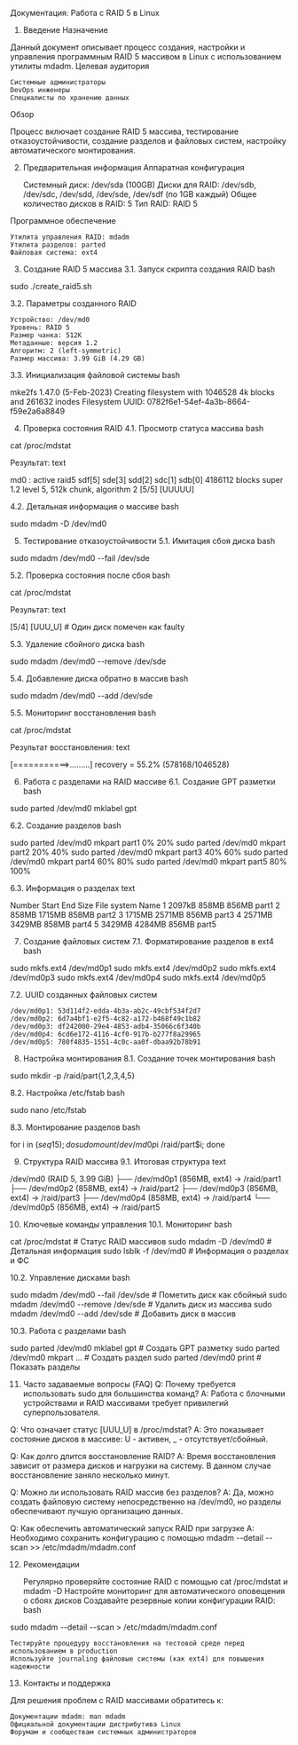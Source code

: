 Документация: Работа с RAID 5 в Linux

1. Введение
Назначение

Данный документ описывает процесс создания, настройки и управления программным RAID 5 массивом в Linux с использованием утилиты mdadm.
Целевая аудитория

    Системные администраторы
    DevOps инженеры
    Специалисты по хранению данных

Обзор

Процесс включает создание RAID 5 массива, тестирование отказоустойчивости, создание разделов и файловых систем, настройку автоматического монтирования.

2. Предварительная информация
Аппаратная конфигурация

    Системный диск: /dev/sda (100GB)
    Диски для RAID: /dev/sdb, /dev/sdc, /dev/sdd, /dev/sde, /dev/sdf (по 1GB каждый)
    Общее количество дисков в RAID: 5
    Тип RAID: RAID 5

Программное обеспечение

    Утилита управления RAID: mdadm
    Утилита разделов: parted
    Файловая система: ext4

3. Создание RAID 5 массива
3.1. Запуск скрипта создания RAID
bash

sudo ./create_raid5.sh

3.2. Параметры созданного RAID

    Устройство: /dev/md0
    Уровень: RAID 5
    Размер чанка: 512K
    Метаданные: версия 1.2
    Алгоритм: 2 (left-symmetric)
    Размер массива: 3.99 GiB (4.29 GB)

3.3. Инициализация файловой системы
bash

mke2fs 1.47.0 (5-Feb-2023)
Creating filesystem with 1046528 4k blocks and 261632 inodes
Filesystem UUID: 0782f6e1-54ef-4a3b-8664-f59e2a6a8849

4. Проверка состояния RAID
4.1. Просмотр статуса массива
bash

cat /proc/mdstat

Результат:
text

md0 : active raid5 sdf[5] sde[3] sdd[2] sdc[1] sdb[0]
      4186112 blocks super 1.2 level 5, 512k chunk, algorithm 2 [5/5] [UUUUU]

4.2. Детальная информация о массиве
bash

sudo mdadm -D /dev/md0

5. Тестирование отказоустойчивости
5.1. Имитация сбоя диска
bash

sudo mdadm /dev/md0 --fail /dev/sde

5.2. Проверка состояния после сбоя
bash

cat /proc/mdstat

Результат:
text

[5/4] [UUU_U]  # Один диск помечен как faulty

5.3. Удаление сбойного диска
bash

sudo mdadm /dev/md0 --remove /dev/sde

5.4. Добавление диска обратно в массив
bash

sudo mdadm /dev/md0 --add /dev/sde

5.5. Мониторинг восстановления
bash

cat /proc/mdstat

Результат восстановления:
text

[===========>.........] recovery = 55.2% (578168/1046528)

6. Работа с разделами на RAID массиве
6.1. Создание GPT разметки
bash

sudo parted /dev/md0 mklabel gpt

6.2. Создание разделов
bash

sudo parted /dev/md0 mkpart part1 0% 20%
sudo parted /dev/md0 mkpart part2 20% 40%
sudo parted /dev/md0 mkpart part3 40% 60%
sudo parted /dev/md0 mkpart part4 60% 80%
sudo parted /dev/md0 mkpart part5 80% 100%

6.3. Информация о разделах
text

Number  Start   End     Size   File system  Name
1      2097kB  858MB   856MB               part1
2      858MB   1715MB  858MB               part2
3      1715MB  2571MB  856MB               part3
4      2571MB  3429MB  858MB               part4
5      3429MB  4284MB  856MB               part5

7. Создание файловых систем
7.1. Форматирование разделов в ext4
bash

sudo mkfs.ext4 /dev/md0p1
sudo mkfs.ext4 /dev/md0p2
sudo mkfs.ext4 /dev/md0p3
sudo mkfs.ext4 /dev/md0p4
sudo mkfs.ext4 /dev/md0p5

7.2. UUID созданных файловых систем

    /dev/md0p1: 53d114f2-edda-4b3a-ab2c-49cbf534f2d7
    /dev/md0p2: 6d7a4bf1-e2f5-4c82-a172-b468f49c1b82
    /dev/md0p3: df242000-29e4-4853-adb4-35066c6f340b
    /dev/md0p4: 6cd6e172-4116-4cf0-917b-b277f8a29965
    /dev/md0p5: 780f4835-1551-4c0c-aa0f-dbaa92b78b91

8. Настройка монтирования
8.1. Создание точек монтирования
bash

sudo mkdir -p /raid/part{1,2,3,4,5}

8.2. Настройка /etc/fstab
bash

sudo nano /etc/fstab

8.3. Монтирование разделов
bash

for i in $(seq 1 5); do sudo mount /dev/md0p$i /raid/part$i; done

9. Структура RAID массива
9.1. Итоговая структура
text

/dev/md0 (RAID 5, 3.99 GiB)
├── /dev/md0p1 (856MB, ext4) → /raid/part1
├── /dev/md0p2 (858MB, ext4) → /raid/part2
├── /dev/md0p3 (856MB, ext4) → /raid/part3
├── /dev/md0p4 (858MB, ext4) → /raid/part4
└── /dev/md0p5 (856MB, ext4) → /raid/part5

10. Ключевые команды управления
10.1. Мониторинг
bash

cat /proc/mdstat                    # Статус RAID массивов
sudo mdadm -D /dev/md0              # Детальная информация
sudo lsblk -f /dev/md0              # Информация о разделах и ФС

10.2. Управление дисками
bash

sudo mdadm /dev/md0 --fail /dev/sde     # Пометить диск как сбойный
sudo mdadm /dev/md0 --remove /dev/sde   # Удалить диск из массива
sudo mdadm /dev/md0 --add /dev/sde      # Добавить диск в массив

10.3. Работа с разделами
bash

sudo parted /dev/md0 mklabel gpt        # Создать GPT разметку
sudo parted /dev/md0 mkpart ...         # Создать раздел
sudo parted /dev/md0 print              # Показать разделы

11. Часто задаваемые вопросы (FAQ)
Q: Почему требуется использовать sudo для большинства команд?
A: Работа с блочными устройствами и RAID массивами требует привилегий суперпользователя.

Q: Что означает статус [UUU_U] в /proc/mdstat?
A: Это показывает состояние дисков в массиве: U - активен, _ - отсутствует/сбойный.

Q: Как долго длится восстановление RAID?
A: Время восстановления зависит от размера дисков и нагрузки на систему. В данном случае восстановление заняло несколько минут.

Q: Можно ли использовать RAID массив без разделов?
A: Да, можно создать файловую систему непосредственно на /dev/md0, но разделы обеспечивают лучшую организацию данных.

Q: Как обеспечить автоматический запуск RAID при загрузке
A: Необходимо сохранить конфигурацию с помощью mdadm --detail --scan >> /etc/mdadm/mdadm.conf

12. Рекомендации

    Регулярно проверяйте состояние RAID с помощью cat /proc/mdstat и mdadm -D
    Настройте мониторинг для автоматического оповещения о сбоях дисков
    Создавайте резервные копии конфигурации RAID:
    bash

sudo mdadm --detail --scan > /etc/mdadm/mdadm.conf

    Тестируйте процедуру восстановления на тестовой среде перед использованием в production
    Используйте journaling файловые системы (как ext4) для повышения надежности

13. Контакты и поддержка

Для решения проблем с RAID массивами обратитесь к:

    Документации mdadm: man mdadm
    Официальной документации дистрибутива Linux
    Форумам и сообществам системных администраторов